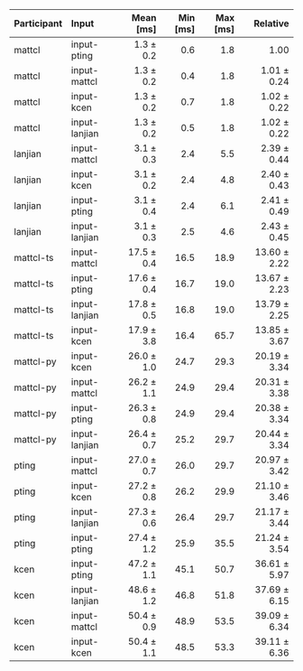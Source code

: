| Participant | Input | Mean [ms] | Min [ms] | Max [ms] | Relative |
|:---|:---|---:|---:|---:|---:|
| mattcl | input-pting | 1.3 ± 0.2 | 0.6 | 1.8 | 1.00 |
| mattcl | input-mattcl | 1.3 ± 0.2 | 0.4 | 1.8 | 1.01 ± 0.24 |
| mattcl | input-kcen | 1.3 ± 0.2 | 0.7 | 1.8 | 1.02 ± 0.22 |
| mattcl | input-lanjian | 1.3 ± 0.2 | 0.5 | 1.8 | 1.02 ± 0.22 |
| lanjian | input-mattcl | 3.1 ± 0.3 | 2.4 | 5.5 | 2.39 ± 0.44 |
| lanjian | input-kcen | 3.1 ± 0.2 | 2.4 | 4.8 | 2.40 ± 0.43 |
| lanjian | input-pting | 3.1 ± 0.4 | 2.4 | 6.1 | 2.41 ± 0.49 |
| lanjian | input-lanjian | 3.1 ± 0.3 | 2.5 | 4.6 | 2.43 ± 0.45 |
| mattcl-ts | input-mattcl | 17.5 ± 0.4 | 16.5 | 18.9 | 13.60 ± 2.22 |
| mattcl-ts | input-pting | 17.6 ± 0.4 | 16.7 | 19.0 | 13.67 ± 2.23 |
| mattcl-ts | input-lanjian | 17.8 ± 0.5 | 16.8 | 19.0 | 13.79 ± 2.25 |
| mattcl-ts | input-kcen | 17.9 ± 3.8 | 16.4 | 65.7 | 13.85 ± 3.67 |
| mattcl-py | input-kcen | 26.0 ± 1.0 | 24.7 | 29.3 | 20.19 ± 3.34 |
| mattcl-py | input-mattcl | 26.2 ± 1.1 | 24.9 | 29.4 | 20.31 ± 3.38 |
| mattcl-py | input-pting | 26.3 ± 0.8 | 24.9 | 29.4 | 20.38 ± 3.34 |
| mattcl-py | input-lanjian | 26.4 ± 0.7 | 25.2 | 29.7 | 20.44 ± 3.34 |
| pting | input-mattcl | 27.0 ± 0.7 | 26.0 | 29.7 | 20.97 ± 3.42 |
| pting | input-kcen | 27.2 ± 0.8 | 26.2 | 29.9 | 21.10 ± 3.46 |
| pting | input-lanjian | 27.3 ± 0.6 | 26.4 | 29.7 | 21.17 ± 3.44 |
| pting | input-pting | 27.4 ± 1.2 | 25.9 | 35.5 | 21.24 ± 3.54 |
| kcen | input-pting | 47.2 ± 1.1 | 45.1 | 50.7 | 36.61 ± 5.97 |
| kcen | input-lanjian | 48.6 ± 1.2 | 46.8 | 51.8 | 37.69 ± 6.15 |
| kcen | input-mattcl | 50.4 ± 0.9 | 48.9 | 53.5 | 39.09 ± 6.34 |
| kcen | input-kcen | 50.4 ± 1.1 | 48.5 | 53.3 | 39.11 ± 6.36 |
